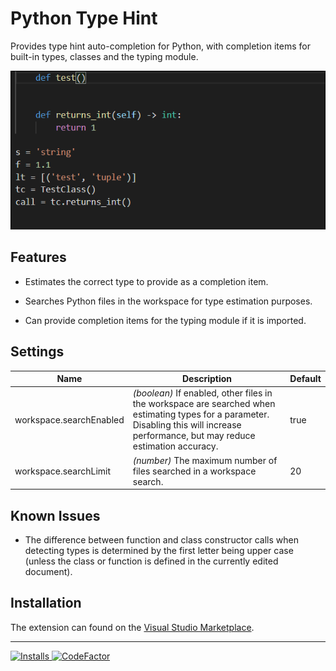# Python Type Hint

Provides type hint auto-completion for Python, with completion items for built-in types, classes and the typing module.


![](images/demo.gif)


## Features

* Estimates the correct type to provide as a completion item.

* Searches Python files in the workspace for type estimation purposes.

* Can provide completion items for the typing module if it is imported.

## Settings

| Name | Description | Default
|---|---|---|
| workspace.searchEnabled | _(boolean)_ If enabled, other files in the workspace are searched when estimating types for a parameter. Disabling this will increase performance, but may reduce estimation accuracy. | true
| workspace.searchLimit | _(number)_ The maximum number of files searched in a workspace search. | 20

## Known Issues

* The difference between function and class constructor calls when detecting types is determined by the first letter being upper case (unless the class or function is defined in the currently edited document).

## Installation

The extension can found on the [Visual Studio Marketplace](https://marketplace.visualstudio.com/items?itemName=njqdev.vscode-python-typehint).

-------------------------------------------------------------------------------------------


<p>
  <a href="https://img.shields.io/visual-studio-marketplace/i/njqdev.vscode-python-typehint">
    <img src="https://img.shields.io/visual-studio-marketplace/i/njqdev.vscode-python-typehint" alt="Installs"></img>
  </a>
  <a href="https://www.codefactor.io/repository/github/njqdev/vscode-python-typehint/badge">
    <img src="https://www.codefactor.io/repository/github/njqdev/vscode-python-typehint/badge" alt="CodeFactor"></img>
  </a>
</p>

